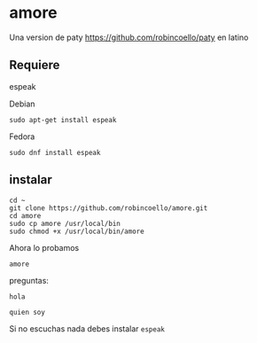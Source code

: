 # amore

Una version de paty https://github.com/robincoello/paty en latino


## Requiere

espeak

Debian 

```
sudo apt-get install espeak
```

Fedora 

```
sudo dnf install espeak
```


## instalar 

```
cd ~
git clone https://github.com/robincoello/amore.git
cd amore 
sudo cp amore /usr/local/bin
sudo chmod +x /usr/local/bin/amore

```

Ahora lo probamos

```
amore

```

preguntas: 
```
hola

quien soy
```

Si no escuchas nada debes instalar `espeak`
